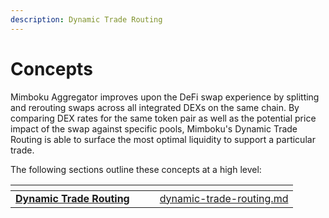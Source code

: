 ```yaml
---
description: Dynamic Trade Routing
---
```


# Concepts

Mimboku Aggregator improves upon the DeFi swap experience by splitting and rerouting swaps across all integrated DEXs on the same chain. By comparing DEX rates for the same token pair as well as the potential price impact of the swap against specific pools, Mimboku's Dynamic Trade Routing is able to surface the most optimal liquidity to support a particular trade.

The following sections outline these concepts at a high level:

<table data-card-size="large" data-view="cards"><thead><tr><th></th><th data-hidden></th><th data-hidden></th><th data-hidden data-card-target data-type="content-ref"></th></tr></thead><tbody><tr><td><strong></strong><a href="dynamic-trade-routing.md"><strong>Dynamic Trade Routing</strong></a><strong></strong></td><td></td><td></td><td><a href="dynamic-trade-routing.md">dynamic-trade-routing.md</a></td></tr></tbody></table>

